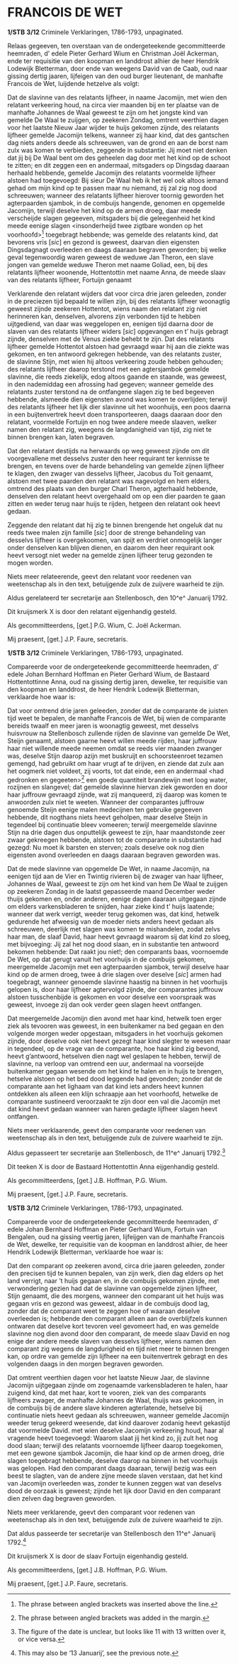 # FRANCOIS DE WET

**1/STB** **3/12** Criminele Verklaringen, 1786-1793, unpaginated.

Relaas gegeeven, ten overstaan van de ondergeteekende gecommitteerde heemraden, d’ edele Pieter Gerhard Wium en Christman Joël Ackerman, ende ter requisitie van den koopman en landdrost alhier de heer Hendrik Lodewijk Bletterman, door ende van weegens David van de Caab, oud naar gissing dertig jaaren, lijfeigen van den oud burger lieutenant, de manhafte Francois de Wet, luijdende hetzelve als volgt:

Dat de slavinne van des relatants lijfheer, in naame Jacomijn, met wien den relatant verkeering houd, na circa vier maanden bij en ter plaatse van de manhafte Johannes de Waal geweest te zijn om het jongste kind van gemelde De Waal te zuijgen, op zeekeren Zondag, omtrent veerthien dagen voor het laatste Nieuw Jaar wijder te huijs gekomen zijnde, des relatants lijfheer gemelde Jacomijn telkens, wanneer zij haar kind, dat des gantschen dag niets anders deede als schreeuwen, van de grond en aan de borst nam zulx was komen te verbieden, zeggende in substantie: Jij moet niet denken dat jij bij De Waal bent om des geheelen dag door met het kind op de schoot te zitten; en dit zeggen een en andermaal, mitsgaders op Dingsdag daaraan herhaald hebbende, gemelde Jacomijn des relatants voormelde lijfheer alstoen had toegevoegd: Bij sieur De Waal heb ik het wel ook altoos iemand gehad om mijn kind op te passen maar nu niemand, zij zal zig nog dood schreeuwen; wanneer des relatants lijfheer hierover toornig geworden het agterpaarden sjambok, in de combuijs hangende, genomen en opgemelde Jacomijn, terwijl deselve het kind op de armen droeg, daar meede verscheijde slagen gegeeven, mitsgaders bij die geleegenheid het kind meede eenige slagen \<insonderheijd twee zigtbare wonden op het voorhoofd\>[^1] toegebragt hebbende; was gemelde des relatants kind, dat bevorens vris \[*sic*\] en gezond is geweest, daarvan dien eigensten Dingsdagnagt overleeden en daags daaraan begraven geworden; bij welke geval tegenwoordig waren geweest de weduwe Jan Theron, een slave jongen van gemelde weduwe Theron met naame Goliad, een, bij des relatants lijfheer woonende, Hottentottin met naame Anna, de meede slaav van des relatants lijfheer, Fortuijn genaamt

Verklarende den relatant wijders dat voor circa drie jaren geleeden, zonder in de preciezen tijd bepaald te willen zijn, bij des relatants lijfheer woonagtig geweest zijnde zeekeren Hottentot, wiens naam den relatant zig niet herinneren kan, denselven, alvorens zijn verbonden tijd te hebben uijtgediend, van daar was weggelopen en, eenigen tijd daarna door de slaven van des relatants lijfheer widers \[*sic*\] opgevangen en t’ huijs gebragt zijnde, denselven met de Venus ziekte behebt te zijn. Dat des relatants lijfheer gemelde Hottentot alstoen had gevraagd waar hij aan die ziekte was gekomen, en ten antwoord gekregen hebbende, van des relatants zuster, de slavinne Stijn, met wien hij altoos verkeering zoude hebben gehouden; des relatants lijfheer daarop terstond met een agtersjambok gemelde slavinne, die reeds ziekelijk, edog altoos gaande en staande, was geweest, in den nademiddag een afrossing had gegeven; wanneer gemelde des relatants zuster terstond na de ontfangene slagen zig te bed begeeven hebbende, alsmeede dien eigensten avond was komen te overlijden; terwijl des relatants lijfheer het lijk dier slavinne uit het woonhuijs, een poos daarna in een buijtenvertrek heevt doen transporteeren, daags daaraan door den relatant, voormelde Fortuijn en nog twee andere meede slaaven, welker namen den relatant zig, weegens de langdanigheid van tijd, zig niet te binnen brengen kan, laten begraven.

Dat den relatant destijds na herwaards op weg geweest zijnde om dit voorgevallene met desselvs zuster den heer requirant ter kennisse te brengen, en tevens over de harde behandeling van gemelde zijnen lijfheer te klagen, den zwager van desselvs lijfheer, Jacobus du Toit genaamt, alstoen met twee paarden den relatant was nagevolgd en hem elders, omtrend des plaats van den burger Charl Theron, agterhaald hebbende, denselven den relatant heevt overgehaald om op een dier paarden te gaan zitten en weder terug naar huijs te rijden, hetgeen den relatant ook heevt gedaan.

Zeggende den relatant dat hij zig te binnen brengende het ongeluk dat nu reeds twee malen zijn famille \[*sic*\] door de strenge behandeling van desselvs lijfheer is overgekoomen, van spijt en verdriet onmogelijk langer onder denselven kan blijven dienen, en daarom den heer requirant ook heevt versogt niet weder na gemelde zijnen lijfheer terug gezonden te mogen worden.

Niets meer relateerende, geevt den relatant voor reedenen van weetenschap als in den text, betuijgende zulx de zuijvere waarheid te zijn.

Aldus gerelateerd ter secretarije aan Stellenbosch, den 10^e^ Januarij 1792.

Dit kruijsmerk X is door den relatant eijgenhandig gesteld.

Als gecommitteerdens, \[get.\] P.G. Wium, C. Joël Ackerman.

Mij praesent, \[get.\] J.P. Faure, secretaris.

**1/STB** **3/12** Criminele Verklaringen, 1786-1793, unpaginated.

Compareerde voor de ondergeteekende gecommitteerde heemraden, d’ edele Johan Bernhard Hoffman en Pieter Gerhard Wium, de Bastaard Hottentottinne Anna, oud na gissing dertig jaren, dewelke, ter requisitie van den koopman en landdrost, de heer Hendrik Lodewijk Bletterman, verklaarde hoe waar is:

Dat voor omtrend drie jaren geleeden, zonder dat de comparante de juisten tijd weet te bepalen, de manhafte Francois de Wet, bij wien de comparante bereids twaalf en meer jaren is woonagtig geweest, met desselvs huisvrouw na Stellenbosch zullende rijden de slavinne van gemelde De Wet, Steijn genaamt, alstoen gaarne heevt willen meede rijden, haar juffrouw haar niet willende meede neemen omdat se reeds vier maanden zwanger was, deselve Stijn daarop azijn met buskruijt en schoorsteenroet tezamen gemengd, had gebruikt om haar vrugt af te drijven, en ziende dat zulx aan het oogmerk niet voldeet, zij voorts, tot dat einde, een en andermaal \<had gedronken en gegeeten\>[^2] een goede quantiteit brandewijn met loog water, rozijnen en slangevel; dat gemelde slavinne hiervan ziek geworden en door haar juffrouw gevraagd zijnde, wat zij manqueerd, zij daarop was komen te anwoorden zulx niet te weeten. Wanneer der comparantes juffrouw genoemde Steijn eenige malen medecijnen ten gebruike gegeeven hebbende, dit nogthans niets heevt geholpen, maar deselve Steijn in tegendeel bij continuatie bleev vomeeren; terwijl meergemelde slavinne Stijn na drie dagen dus onputtelijk geweest te zijn, haar maandstonde zeer zwaar gekreegen hebbende, alstoen tot de comparante in substantie had gezegd: Nu moet ik barsten en sterven; zoals deselve ook nog dien eigensten avond overleeden en daags daaraan begraven geworden was.

Dat de mede slavinne van opgemelde De Wet, in naame Jacomijn, na eenigen tijd aan de Vier en Twintig rivieren bij de zwager van haar lijfheer, Johannes de Waal, geweest te zijn om het kind van hem De Waal te zuijgen op zeekeren Zondag in de laatst gepasseerde maand December weder thuijs gekomen en, onder anderen, eenige dagen daaraan uitgegaan zijnde om elders varkensbladeren te snijden, haar zieke kind t’ huijs laatende; wanneer dat werk verrigt, weeder terug gekomen was, dat kind, hetwelk gedurende het afweesig van de moeder niets anders heevt gedaan als schreeuwen, deerlijk met slagen was komen te mishandelen, zodat zelvs haar man, de slaaf David, haar heevt gevraagd waarom sij dat kind zo sloeg, met bijvoeging: Jij zal het nog dood slaan, en in substantie ten antwoord bekomen hebbende: Dat raakt jou niet!; den comparants baas, voornoemde De Wet, op dat gerugt vanuit het voorhuijs in de combuijs gekomen, meergemelde Jacomijn met een agterpaarden sjambok, terwijl deselve haar kind op de armen droeg, twee á drie slagen over deselve \[*sic*\] armen had toegebragt, wanneer genoemde slavinne haastig na binnen in het voorhuijs gelopen is, door haar lijfheer agtervolgd zijnde, der comparantes juffrouw alstoen tusschenbijde is gekomen en voor deselve een voorspraak was geweest, invoege zij dan ook verder geen slagen heevt ontfangen.

Dat meergemelde Jacomijn dien avond met haar kind, hetwelk toen erger ziek als tevooren was geweest, in een buitenkamer na bed gegaan en den volgende morgen weder opgestaan, mitsgaders in het voorhuijs gekomen zijnde, door deselve ook niet heevt gezegt haar kind slegter te weesen maar in tegendeel, op de vrage van de comparante, hoe haar kind zig bevond, heevt g’antwoord, hetselven dien nagt wel geslapen te hebben, terwijl de slavinne, na verloop van omtrend een uur, andermaal na voorseijde buitenkamer gegaan wesende om het kind te halen en in huijs te brengen, hetselve alstoen op het bed dood leggende had gevonden; zonder dat de comparante aan het lighaam van dat kind iets anders heevt kunnen ontdekken als alleen een klijn schraapje aan het voorhoofd, hetwelke de comparante sustineerd veroorzaakt te zijn door een val die Jacomijn met dat kind heevt gedaan wanneer van haren gedagte lijfheer slagen heevt ontfangen.

Niets meer verklaarende, geevt den comparante voor reedenen van weetenschap als in den text, betuijgende zulx de zuivere waarheid te zijn.

Aldus gepasseert ter secretarije aan Stellenbosch, de 11^e^ Januarij 1792.[^3]

Dit teeken X is door de Bastaard Hottentottin Anna eijgenhandig gesteld.

Als gecommitteerdens, \[get.\] J.B. Hoffman, P.G. Wium.

Mij praesent, \[get.\] J.P. Faure, secretaris.

**1/STB** **3/12** Criminele Verklaringen, 1786-1793, unpaginated.

Compareerde voor de ondergeteekende gecommitteerde heemraden, d’ edele Johan Bernhard Hoffman en Pieter Gerhard Wium, Fortuin van Bengalen, oud na gissing veertig jaren, lijfeijgen van de manhafte Francois de Wet, dewelke, ter requisitie van de koopman en landdrost alhier, de heer Hendrik Lodewijk Bletterman, verklaarde hoe waar is:

Dat den comparant op zeekeren avond, circa drie jaaren geleeden, zonder den precisen tijd te kunnen bepalen, van zijn werk, dien dag elders op het land verrigt, naar ’t huijs gegaan en, in de combuijs gekomen zijnde, met verwondering gezien had dat de slavinne van opgemelde zijnen lijfheer, Stijn genaamt, die des morgens, wanneer den comparant uit het huijs was gegaan vris en gezond was geweest, aldaar in de combuijs dood lag, zonder dat de comparant weet te zeggen hoe of waaraan deselve overleeden is; hebbende den comparant alleen aan de overblijfzels kunnen ontwaren dat deselve kort tevoren veel gevomeert had, en was gemelde slavinne nog dien avond door den comparant, de meede slaav David en nog enige der andere meede slaven van desselvs lijfheer, wiens namen den comparant zig wegens de langdurigheid en tijd niet meer te binnen brengen kan, op ordre van gemelde zijn lijfheer na een buitenvertrek gebragt en des volgenden daags in den morgen begraven geworden.

Dat omtrent veerthien dagen voor het laatste Nieuw Jaar, de slavinne Jacomijn uijtgegaan zijnde om zogenaamde varkensbladeren te halen, haar zuigend kind, dat met haar, kort te vooren, ziek van des comparants lijfheers zwager, de manhafte Johannes de Waal, thuijs was gekoomen, in de combuijs bij de andere slave kinderen agterlatende, hetselve bij continuatie niets heevt gedaan als schreeuwen, wanneer gemelde Jacomijn weeder terug gekeerd weesende, dat kind daarover zodanig heevt gekastijd dat voormelde David. met wien deselve Jacomijn verkeering houd, haar al vragende heevt toegevoegd: Waarom slaat jij het kind zo, jij zult het nog dood slaan; terwijl des relatants voornoemde lijfheer daarop toegekomen, met een gewone sjambok Jacomijn, die haar kind op de armen droeg, drie slagen toegebragt hebbende, deselve daarop na binnen in het voorhuijs was gelopen. Had den comparant daags daaraan, terwijl bezig was een beest te slagten, van de andere zijne meede slaven verstaan, dat het kind van Jacomijn overleeden was, zonder te kunnen zeggen wat van deselvs dood de oorzaak is geweest; zijnde het lijk door David en den comparant dien zelven dag begraven geworden.

Niets meer verklarende, geevt den comparant voor redenen van weetenschap als in den text, betuijgende zulx de zuivere waarheid te zijn.

Dat aldus passeerde ter secretarije van Stellenbosch den 11^e^ Januarij 1792.[^4]

Dit kruijsmerk X is door de slaav Fortuijn eigenhandig gesteld.

Als gecommitteerdens, \[get.\] J.B. Hoffman, P.G. Wium.

Mij praesent, \[get.\] J.P. Faure, secretaris.

[^1]: The phrase between angled brackets was inserted above the line.

[^2]: The phrase between angled brackets was added in the margin.

[^3]: The figure of the date is unclear, but looks like 11 with 13 written over it, or vice versa.

[^4]: This may also be ‘13 Januarij’, see the previous note.